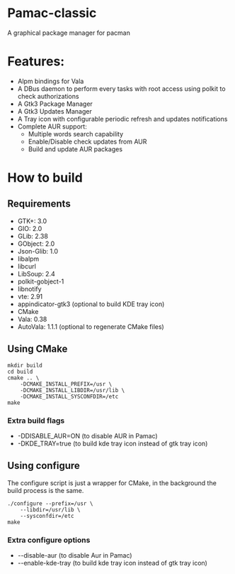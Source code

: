 # Pamac-classic

A graphical package manager for pacman

# Features:

- Alpm bindings for Vala
- A DBus daemon to perform every tasks with root access using polkit to check authorizations
- A Gtk3 Package Manager
- A Gtk3 Updates Manager
- A Tray icon with configurable periodic refresh and updates notifications
- Complete AUR support:
	* Multiple words search capability
	* Enable/Disable check updates from AUR
	* Build and update AUR packages

# How to build

## Requirements

- GTK+: 3.0
- GIO: 2.0
- GLib: 2.38
- GObject: 2.0
- Json-Glib: 1.0
- libalpm
- libcurl
- LibSoup: 2.4
- polkit-gobject-1
- libnotify
- vte: 2.91
- appindicator-gtk3 (optional to build KDE tray icon)
- CMake
- Vala: 0.38
- AutoVala: 1.1.1 (optional to regenerate CMake files)

## Using CMake

```
mkdir build
cd build
cmake .. \
    -DCMAKE_INSTALL_PREFIX=/usr \
    -DCMAKE_INSTALL_LIBDIR=/usr/lib \
    -DCMAKE_INSTALL_SYSCONFDIR=/etc
make
```
### Extra build flags

- -DDISABLE_AUR=ON (to disable AUR in Pamac)
- -DKDE_TRAY=true (to build kde tray icon instead of gtk tray icon)

## Using configure

The configure script is just a wrapper for CMake, in the background the build process is the same.

```
./configure --prefix=/usr \
	--libdir=/usr/lib \
	--sysconfdir=/etc
make
```

### Extra configure options

- --disable-aur (to disable Aur in Pamac)
- --enable-kde-tray (to build kde tray icon instead of gtk tray icon)